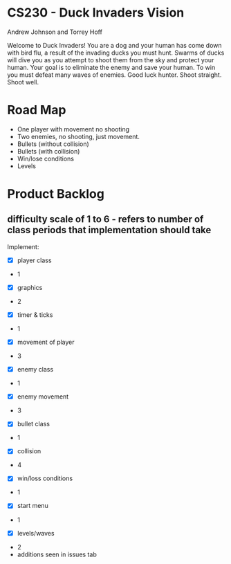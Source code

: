 # CS230 - Duck Invaders Vision   
Andrew Johnson and Torrey Hoff

Welcome to Duck Invaders! You are a dog and your human has come down with bird flu, a result of the invading ducks you must hunt. Swarms of ducks will dive you as you attempt to shoot them from the sky and protect your human. Your goal is to eliminate the enemy and save your human. To win you must defeat many waves of enemies. Good luck hunter. Shoot straight. Shoot well.

# Road Map
* One player with movement no shooting 
* Two enemies, no shooting, just movement.
* Bullets (without collision)
* Bullets (with collision)
* Win/lose conditions
* Levels

# Product Backlog 
## difficulty scale of 1 to 6 - refers to number of class periods that implementation should take

Implement:

* [x] player class 
 * 1
* [x] graphics
 * 2
* [x] timer & ticks
 * 1
* [x] movement of player
 * 3
* [x] enemy class
 * 1
* [x] enemy movement
 * 3
* [x] bullet class
 * 1
* [x] collision
 * 4
* [x] win/loss conditions
 * 1
* [x] start menu
 * 1
* [x] levels/waves
 * 2
* additions seen in issues tab
